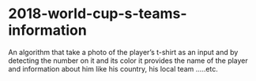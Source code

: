 # 2018-world-cup-s-teams-information
An algorithm that take a photo of the player’s t-shirt as an input and by detecting the number on it and its color it provides the name of the player and information about him like his country, his local team .....etc.
